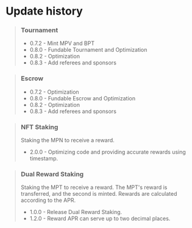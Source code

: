 # Update history

> ### Tournament
>* 0.7.2 - Mint MPV and BPT
>* 0.8.0 - Fundable Tournament and Optimization
>* 0.8.2 - Optimization
>* 0.8.3 - Add referees and sponsors

> ### Escrow
>* 0.7.2 - Optimization
>* 0.8.0 - Fundable Escrow and Optimization
>* 0.8.2 - Optimization
>* 0.8.3 - Add referees and sponsors

> ### NFT Staking
> Staking the MPN to receive a reward. 
> * 2.0.0 - Optimizing code and providing accurate rewards using timestamp.

> ### Dual Reward Staking
> Staking the MPT to receive a reward. The MPT's reward is transferred, and the second is minted.
> Rewards are calculated according to the APR.
> * 1.0.0 - Release Dual Reward Staking.
> * 1.2.0 - Reward APR can serve up to two decimal places.
